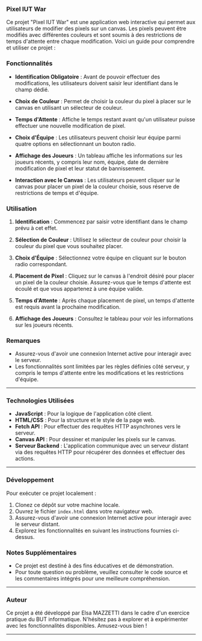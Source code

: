 ### Pixel IUT War

Ce projet "Pixel IUT War" est une application web interactive qui permet aux utilisateurs de modifier des pixels sur un canvas. Les pixels peuvent être modifiés avec différentes couleurs et sont soumis à des restrictions de temps d'attente entre chaque modification. Voici un guide pour comprendre et utiliser ce projet :

### Fonctionnalités

- **Identification Obligatoire** : Avant de pouvoir effectuer des modifications, les utilisateurs doivent saisir leur identifiant dans le champ dédié.
  
- **Choix de Couleur** : Permet de choisir la couleur du pixel à placer sur le canvas en utilisant un sélecteur de couleur.

- **Temps d'Attente** : Affiche le temps restant avant qu'un utilisateur puisse effectuer une nouvelle modification de pixel.

- **Choix d'Équipe** : Les utilisateurs peuvent choisir leur équipe parmi quatre options en sélectionnant un bouton radio.

- **Affichage des Joueurs** : Un tableau affiche les informations sur les joueurs récents, y compris leur nom, équipe, date de dernière modification de pixel et leur statut de bannissement.

- **Interaction avec le Canvas** : Les utilisateurs peuvent cliquer sur le canvas pour placer un pixel de la couleur choisie, sous réserve de restrictions de temps et d'équipe.

### Utilisation

1. **Identification** : Commencez par saisir votre identifiant dans le champ prévu à cet effet.

2. **Sélection de Couleur** : Utilisez le sélecteur de couleur pour choisir la couleur du pixel que vous souhaitez placer.

3. **Choix d'Équipe** : Sélectionnez votre équipe en cliquant sur le bouton radio correspondant.

4. **Placement de Pixel** : Cliquez sur le canvas à l'endroit désiré pour placer un pixel de la couleur choisie. Assurez-vous que le temps d'attente est écoulé et que vous appartenez à une équipe valide.

5. **Temps d'Attente** : Après chaque placement de pixel, un temps d'attente est requis avant la prochaine modification.

6. **Affichage des Joueurs** : Consultez le tableau pour voir les informations sur les joueurs récents.

### Remarques

- Assurez-vous d'avoir une connexion Internet active pour interagir avec le serveur.
- Les fonctionnalités sont limitées par les règles définies côté serveur, y compris le temps d'attente entre les modifications et les restrictions d'équipe.
  
---

### Technologies Utilisées

- **JavaScript** : Pour la logique de l'application côté client.
- **HTML/CSS** : Pour la structure et le style de la page web.
- **Fetch API** : Pour effectuer des requêtes HTTP asynchrones vers le serveur.
- **Canvas API** : Pour dessiner et manipuler les pixels sur le canvas.
- **Serveur Backend** : L'application communique avec un serveur distant via des requêtes HTTP pour récupérer des données et effectuer des actions.

---

### Développement

Pour exécuter ce projet localement :

1. Clonez ce dépôt sur votre machine locale.
2. Ouvrez le fichier `index.html` dans votre navigateur web.
3. Assurez-vous d'avoir une connexion Internet active pour interagir avec le serveur distant.
4. Explorez les fonctionnalités en suivant les instructions fournies ci-dessus.

### Notes Supplémentaires

- Ce projet est destiné à des fins éducatives et de démonstration.
- Pour toute question ou problème, veuillez consulter le code source et les commentaires intégrés pour une meilleure compréhension.

---
  
### Auteur

Ce projet a été développé par Elsa MAZZETTI dans le cadre d'un exercice pratique du BUT informatique. N'hésitez pas à explorer et à expérimenter avec les fonctionnalités disponibles. Amusez-vous bien !

---
